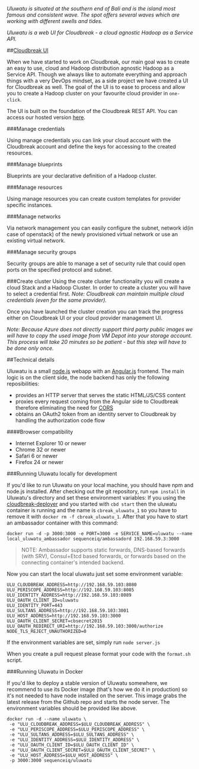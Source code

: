 *Uluwatu is situated at the southern end of Bali and is the island most famous and consistent wave. The spot offers several waves which are working with different swells and tides.*

*Uluwatu is a web UI for Cloudbreak - a cloud agnostic Hadoop as a Service API.*

##[Cloudbreak UI](https://cloudbreak.sequenceiq.com/)

When we have started to work on Cloudbreak, our main goal was to create an easy to use, cloud and Hadoop distribution agnostic Hadoop as a Service API. Though we always like to automate everything and approach things with a very DevOps mindset, as a side project we have created a UI for Cloudbreak as well.
The goal of the UI is to ease to process and allow you to create a Hadoop cluster on your favourite cloud provider in `one-click`.

The UI is built on the foundation of the Cloudbreak REST API. You can access our hosted version [here](https://cloudbreak.sequenceiq.com/).

###Manage credentials

Using manage credentials you can link your cloud account with the Cloudbreak account and define the keys for accessing to the created resources.


###Manage blueprints

Blueprints are your declarative definition of a Hadoop cluster.


###Manage resources

Using manage resources you can create custom templates for provider specific instances.


###Manage networks

Via network management you can easily configure the subnet, network id(in case of openstack) of the newly provisioned virtual network or use an existing virtual network.


###Manage security groups

Security groups are able to manage a set of security rule that could open ports on the specified protocol and subnet. 


###Create cluster
Using the create cluster functionality you will create a cloud Stack and a Hadoop Cluster. In order to create a cluster you will have to select a credential first.
_Note: Cloudbreak can maintain multiple cloud credentials (even for the same provider)._

Once you have launched the cluster creation you can track the progress either on Cloudbreak UI or your cloud provider management UI.

_Note: Because Azure does not directly support third party public images we will have to copy the used image from VM Depot into your storage account. This process will take 20 minutes so be patient - but this step will have to be done only once._

##Technical details

Uluwatu is a small [node.js](http://nodejs.org/) webapp with an [Angular.js](https://angularjs.org/) frontend. The main logic is on the client side, the node backend has only the following reposibilities:

- provides an HTTP server that serves the static HTML/JS/CSS content
- proxies every request coming from the Angular side to Cloudbreak therefore eliminating the need for [CORS](http://en.wikipedia.org/wiki/Cross-origin_resource_sharing)
- obtains an OAuth2 token from an identity server to Cloudbreak by handling the authorization code flow

####Browser compatibility
- Internet Explorer 10 or newer
- Chrome 32 or newer
- Safari 6 or newer
- Firefox 24 or newer

###Running Uluwatu locally for development

If you'd like to run Uluwatu on your local machine, you should have npm and node.js installed. After checking out the git repository, run `npm install` in Uluwatu's directory and set these environment variables:
If you using the [cloudbreak-deployer](https://github.com/sequenceiq/cloudbreak-deployer) and you started with `cbd start` then the uluwatu container is running and the name is `cbreak_uluwatu_1` so you have to remove it with `docker rm -f cbreak_uluwatu_1`.
After that you have to start an ambassador container with this command:

```
docker run -d -p 3000:3000 -e PORT=3000 -e SERVICE_NAME=uluwatu --name local_uluwatu_ambassador sequenceiq/ambassadord 192.168.59.3:3000
```
> NOTE: Ambassador supports static forwards, DNS-based forwards (with SRV), Consul+Etcd based forwards, or forwards based on the connecting container's intended backend.

Now you can start the local uluwatu just set some environment variable:

```
ULU_CLOUDBREAK_ADDRESS=http://192.168.59.103:8080
ULU_PERISCOPE_ADDRESS=http://192.168.59.103:8085
ULU_IDENTITY_ADDRESS=http://192.168.59.103:8089
ULU_OAUTH_CLIENT_ID=uluwatu
ULU_IDENTITY_PORT=443
ULU_SULTANS_ADDRESS=http://192.168.59.103:3001
ULU_HOST_ADDRESS=http://192.168.59.103:3000
ULU_OAUTH_CLIENT_SECRET=cbsecret2015
ULU_OAUTH_REDIRECT_URI=http://192.168.59.103:3000/authorize
NODE_TLS_REJECT_UNAUTHORIZED=0
```
If the environment variables are set, simply run `node server.js`

When you create a pull request please format your code with the `format.sh` script.

###Running Uluwatu in Docker

If you'd like to deploy a stable version of Uluwatu somewhere, we recommend to use its Docker image (that's how we do it in production) so it's not needed to have node installed on the server. This image grabs the latest release from the Github repo and starts the node server. The environment variables should be provided like above.
```
docker run -d --name uluwatu \
 -e "ULU_CLOUDBREAK_ADDRESS=$ULU_CLOUDBREAK_ADDRESS" \
 -e "ULU_PERISCOPE_ADDRESS=$ULU_PERISCOPE_ADDRESS" \
 -e "ULU_SULTANS_ADDRESS=$ULU_SULTANS_ADDRESS" \
 -e "ULU_IDENTITY_ADDRESS=$ULU_IDENTITY_ADDRESS" \
 -e "ULU_OAUTH_CLIENT_ID=$ULU_OAUTH_CLIENT_ID" \
 -e "ULU_OAUTH_CLIENT_SECRET=$ULU_OAUTH_CLIENT_SECRET" \
 -e "ULU_HOST_ADDRESS=$ULU_HOST_ADDRESS" \
 -p 3000:3000 sequenceiq/uluwatu
 ```

<!--ui.md-->
